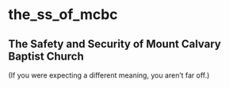 # the_ss_of_mcbc
## The Safety and Security of Mount Calvary Baptist Church
(If you were expecting a different meaning, you aren’t far off.)